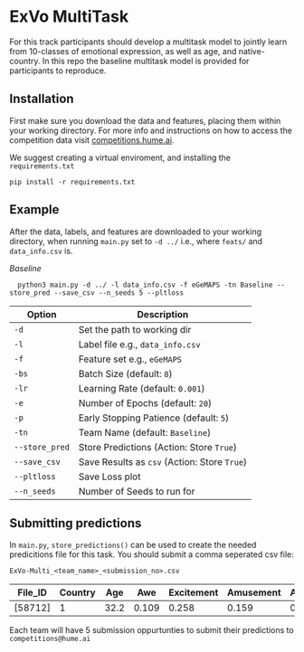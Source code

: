 # ExVo MultiTask

For this track participants should develop a multitask model to jointly learn from 10-classes of emotional expression, as well as age, and native-country. In this repo the baseline multitask model is provided for participants to reproduce.

## Installation

First make sure you download the data and features, placing them within your working directory. For more info and instructions on how to access the competition data visit [competitions.hume.ai](http://www.competitions.hume.ai). 

We suggest creating a virtual enviroment, and installing the `requirements.txt`

```
pip install -r requirements.txt
```

## Example

After the data, labels, and features are downloaded to your working directory, when running `main.py` set to `-d ../` i.e., where `feats/` and `data_info.csv` is.

_Baseline_

```
  python3 main.py -d ../ -l data_info.csv -f eGeMAPS -tn Baseline --store_pred --save_csv --n_seeds 5 --pltloss
```

| Option         | Description                                  |
| -------------- | -------------------------------------------- |
| `-d`           | Set the path to working dir                  |
| `-l`           | Label file e.g., `data_info.csv`             |
| `-f`           | Feature set e.g., `eGeMAPS`                  |
| `-bs`          | Batch Size  (default: `8`)                   |
| `-lr`          | Learning Rate  (default: `0.001`)            |
| `-e`           | Number of Epochs (default: `20`)             |
| `-p`           | Early Stopping Patience (default: `5`)       |
| `-tn`          | Team Name (default: `Baseline`)              |
| `--store_pred` | Store Predictions (Action: Store `True`)     |
| `--save_csv`   | Save Results as `csv` (Action: Store `True`) |
| `--pltloss`    | Save Loss plot                               |
| `--n_seeds`    | Number of Seeds to run for                   |



## Submitting predictions 

In `main.py`, `store_predictions()` can be used to create the needed predicitions file for this task. You should submit a comma seperated csv file: 

`ExVo-Multi_<team_name>_<submission_no>.csv` 

|File_ID|Country|Age  |Awe   |Excitement|Amusement|Awkwardness|Fear   |Horror|Distress|Triumph|Sadness|Surprise|
|-------|-------|-----|------|----------|---------|-----------|-------|------|--------|-------|-------|--------|
|[58712]| 1     |32.2 |0.109 |0.258     | 0.159   |0.181      |0.605  |0.591 |0.462   |0.071  |0.160  |0.520   |

Each team will have 5 submission oppurtunties to submit their predictions to `competitions@hume.ai`
